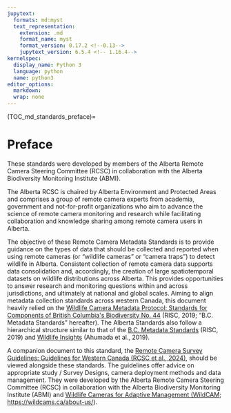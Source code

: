 ```yaml
---
jupytext:
  formats: md:myst
  text_representation:
    extension: .md
    format_name: myst
    format_version: 0.17.2 <!--0.13-->
    jupytext_version: 6.5.4 <!-- 1.16.4-->
kernelspec:
  display_name: Python 3
  language: python
  name: python3
editor_options: 
  markdown: 
  wrap: none
---
```

<style>
.bd-main .bd-content .bd-article-container {
    max-width: 80%;  /* default is 60em */
  }
</style>
(TOC_md_standards_preface)=
# Preface

These standards were developed by members of the Alberta Remote Camera Steering Committee (RCSC) in collaboration with the Alberta Biodiversity Monitoring Institute (ABMI).

The Alberta RCSC is chaired by Alberta Environment and Protected Areas and comprises a group of remote camera experts from academia, government and not-for-profit organizations who aim to advance the science of remote camera monitoring and research while facilitating collaboration and knowledge sharing among remote camera users in Alberta.

The objective of these Remote Camera Metadata Standards is to provide guidance on the types of data that should be collected and reported when using remote cameras (or “wildlife cameras” or “camera traps”) to detect wildlife in Alberta. Consistent collection of remote camera data supports data consolidation and, accordingly, the creation of large spatiotemporal datasets on wildlife distributions across Alberta. This provides opportunities to answer research and monitoring questions within and across jurisdictions, and ultimately at national and global scales. Aiming to align metadata collection standards across western Canada, this document heavily relied on the [Wildlife Camera Metadata Protocol: Standards for Components of British Columbia's Biodiversity No. 44](https://www2.gov.bc.ca/assets/gov/environment/natural-resource-stewardship/nr-laws-policy/risc/wcmp_v1.pdf) (RISC, 2019; “B.C. Metadata Standards” hereafter). The Alberta Standards also follow a hierarchical structure similar to that of the [B.C. Metadata Standards](https://www2.gov.bc.ca/assets/gov/environment/natural-resource-stewardship/nr-laws-policy/risc/wcmp_v1.pdf) (RISC, 2019) and [Wildlife Insights](https://www.wildlifeinsights.org/) (Ahumada et al., 2019).

A companion document to this standard, the [Remote Camera Survey Guidelines: Guidelines for Western Canada (RCSC et al., 2024)](https://cassstevenson.github.io/RCSC-WildCAM_Remote-Camera-Survey-Guidelines-and-Metadata-Standards/intro.html), should be viewed alongside these standards. The guidelines offer advice on appropriate study / Survey Designs, camera deployment methods and data management. They were developed by the Alberta Remote Camera Steering Committee (RCSC) in collaboration with the Alberta Biodiversity Monitoring Institute (ABMI) and [Wildlife Cameras for Adaptive Management (WildCAM](https://wildcams.ca/about-us/); <https://wildcams.ca/about-us/>).